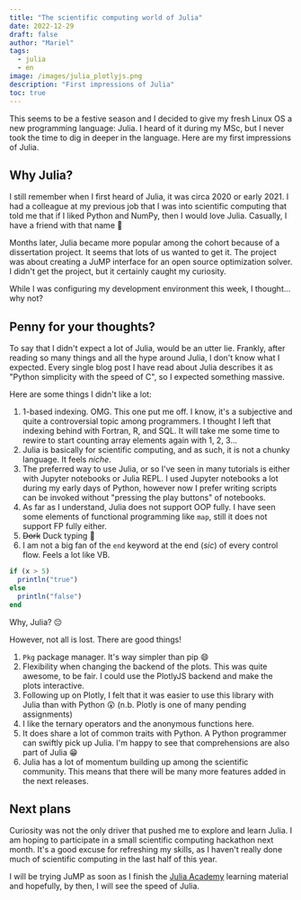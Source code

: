 ```yaml
---
title: "The scientific computing world of Julia"
date: 2022-12-29
draft: false
author: "Mariel"
tags:
  - julia
  - en
image: /images/julia_plotlyjs.png
description: "First impressions of Julia"
toc: true
---
```


This seems to be a festive season and I decided to give my fresh Linux OS a new 
programming language: Julia. I heard of it during my MSc, but I never took
the time to dig in deeper in the language. Here are my first impressions of 
Julia.

<!--more-->

## Why Julia?

I still remember when I first heard of Julia, it was circa 2020 or early 2021. 
I had a colleague at my previous job that I was into scientific computing that
told me that if I liked Python and NumPy, then I would love Julia. Casually, I 
have a friend with that name :zany_face: 

Months later, Julia became more popular among the cohort because of a 
dissertation project. It seems that lots of us wanted to get it. The project was 
about creating a JuMP interface for an open source optimization solver. I didn't 
get the project, but it certainly caught my curiosity.

While I was configuring my development environment this week, I thought... why
not?

## Penny for your thoughts?

To say that I didn't expect a lot of Julia, would be an utter lie. Frankly,
after reading so many things and all the hype around Julia, I don't know what I
expected. Every single blog post I have read about Julia describes it as "Python 
simplicity with the speed of C", so I expected something massive. 

Here are some things I didn't like a lot:

1. 1-based indexing. OMG. This one put me off. I know, it's a subjective and 
quite a controversial topic among programmers. I thought I left that indexing 
behind with Fortran, R, and SQL. It will take me some time to rewire to start 
counting array elements again with 1, 2, 3...
2. Julia is basically for scientific computing, and as such, it is not a chunky 
language. It feels _niche_.
3. The preferred way to use Julia, or so I've seen in many tutorials is either
with Jupyter notebooks or Julia REPL. I used Jupyter notebooks a lot during my 
early days of Python, however now I prefer writing scripts can be invoked 
without "pressing the play buttons" of notebooks.
4. As far as I understand, Julia does not support OOP fully. I have seen 
some elements of functional programming like `map`, still it does not support FP
fully either.
5. ~~Dork~~ Duck typing :duck:
6. I am not a big fan of the `end` keyword at the end (_sic_) of every control
flow. Feels a lot like VB.

```julia
if (x > 5)
  println("true")
else
  println("false")
end
```

Why, Julia? :pensive:

However, not all is lost. There are good things!

1. `Pkg` package manager. It's way simpler than pip :smile:
2. Flexibility when changing the backend of the plots. This was quite awesome, 
to be fair. I could use the PlotlyJS backend and make the plots interactive.
3. Following up on Plotly, I felt that it was easier to use this library with
Julia than with Python :astonished: (n.b. Plotly is one of many pending 
assignments)
4. I like the ternary operators and the anonymous functions here.
5. It does share a lot of common traits with Python. A Python programmer can 
swiftly pick up Julia. I'm happy to see that comprehensions are also part of 
Julia :grin: 
6. Julia has a lot of momentum building up among the scientific community. This
means that there will be many more features added in the next releases. 

## Next plans

Curiosity was not the only driver that pushed me to explore and learn Julia. I
am hoping to participate in a small scientific computing hackathon next month. 
It's a good excuse for refreshing my skills, as I haven't really done much of
scientific computing in the last half of this year.

I will be trying JuMP as soon as I finish the [Julia Academy](https://juliaacademy.com/) 
learning material and hopefully, by then, I will see the speed of Julia.